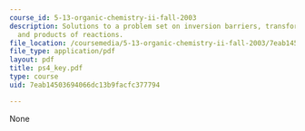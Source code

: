 ```yaml
---
course_id: 5-13-organic-chemistry-ii-fall-2003
description: Solutions to a problem set on inversion barriers, transformations, syntheses,
  and products of reactions.
file_location: /coursemedia/5-13-organic-chemistry-ii-fall-2003/7eab14503694066dc13b9facfc377794_ps4_key.pdf
file_type: application/pdf
layout: pdf
title: ps4_key.pdf
type: course
uid: 7eab14503694066dc13b9facfc377794

---
```

None